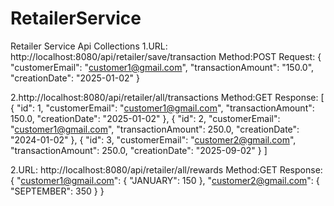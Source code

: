 # RetailerService

Retailer Service Api Collections
1.URL: http://localhost:8080/api/retailer/save/transaction
Method:POST
Request:
{
    "customerEmail": "customer1@gmail.com",
    "transactionAmount": "150.0",
    "creationDate": "2025-01-02"
}

2.http://localhost:8080/api/retailer/all/transactions
Method:GET
Response: 
[
    {
        "id": 1,
        "customerEmail": "customer1@gmail.com",
        "transactionAmount": 150.0,
        "creationDate": "2025-01-02"
    },
    {
        "id": 2,
        "customerEmail": "customer1@gmail.com",
        "transactionAmount": 250.0,
        "creationDate": "2024-01-02"
    },
    {
        "id": 3,
        "customerEmail": "customer2@gmail.com",
        "transactionAmount": 250.0,
        "creationDate": "2025-09-02"
    }
]

2.URL: http://localhost:8080/api/retailer/all/rewards
Method:GET
Response:
{
    "customer1@gmail.com": {
        "JANUARY": 150
    },
    "customer2@gmail.com": {
        "SEPTEMBER": 350
    }
}